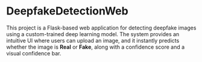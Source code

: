 # DeepfakeDetectionWeb
This project is a Flask-based web application for detecting deepfake images using a custom-trained deep learning model. The system provides an intuitive UI where users can upload an image, and it instantly predicts whether the image is **Real** or **Fake**, along with a confidence score and a visual confidence bar.
